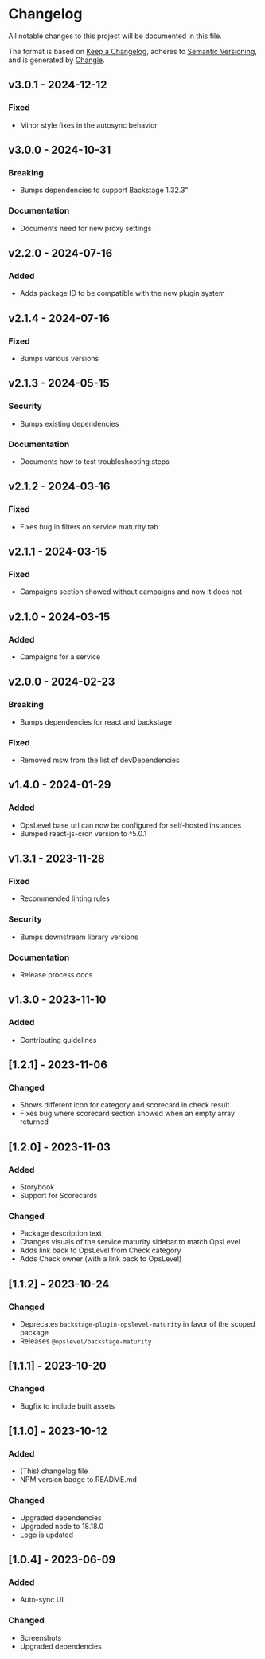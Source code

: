 # Changelog
All notable changes to this project will be documented in this file.

The format is based on [Keep a Changelog](https://keepachangelog.com/en/1.0.0/),
adheres to [Semantic Versioning](https://semver.org/spec/v2.0.0.html),
and is generated by [Changie](https://github.com/miniscruff/changie).


## v3.0.1 - 2024-12-12
### Fixed
* Minor style fixes in the autosync behavior

## v3.0.0 - 2024-10-31
### Breaking
* Bumps dependencies to support Backstage 1.32.3"
### Documentation
* Documents need for new proxy settings

## v2.2.0 - 2024-07-16
### Added
* Adds package ID to be compatible with the new plugin system

## v2.1.4 - 2024-07-16
### Fixed
* Bumps various versions

## v2.1.3 - 2024-05-15
### Security
* Bumps existing dependencies
### Documentation
* Documents how to test troubleshooting steps

## v2.1.2 - 2024-03-16
### Fixed
* Fixes bug in filters on service maturity tab

## v2.1.1 - 2024-03-15
### Fixed
* Campaigns section showed without campaigns and now it does not

## v2.1.0 - 2024-03-15
### Added
* Campaigns for a service

## v2.0.0 - 2024-02-23
### Breaking
* Bumps dependencies for react and backstage
### Fixed
* Removed msw from the list of devDependencies

## v1.4.0 - 2024-01-29
### Added
* OpsLevel base url can now be configured for self-hosted instances
* Bumped react-js-cron version to ^5.0.1

## v1.3.1 - 2023-11-28
### Fixed
* Recommended linting rules
### Security
* Bumps downstream library versions
### Documentation
* Release process docs

## v1.3.0 - 2023-11-10
### Added
* Contributing guidelines

## [1.2.1] - 2023-11-06

### Changed

  * Shows different icon for category and scorecard in check result
  * Fixes bug where scorecard section showed when an empty array returned

## [1.2.0] - 2023-11-03

### Added

  * Storybook
  * Support for Scorecards

### Changed

  * Package description text
  * Changes visuals of the service maturity sidebar to match OpsLevel
  * Adds link back to OpsLevel from Check category
  * Adds Check owner (with a link back to OpsLevel)

## [1.1.2] - 2023-10-24

### Changed

  * Deprecates `backstage-plugin-opslevel-maturity` in favor of the scoped package
  * Releases `@opslevel/backstage-maturity`

## [1.1.1] - 2023-10-20

### Changed

  * Bugfix to include built assets

## [1.1.0] - 2023-10-12

### Added

  * (This) changelog file
  * NPM version badge to README.md

### Changed

  * Upgraded dependencies
  * Upgraded node to 18.18.0
  * Logo is updated

## [1.0.4] - 2023-06-09

### Added

  * Auto-sync UI

### Changed

  * Screenshots
  * Upgraded dependencies
